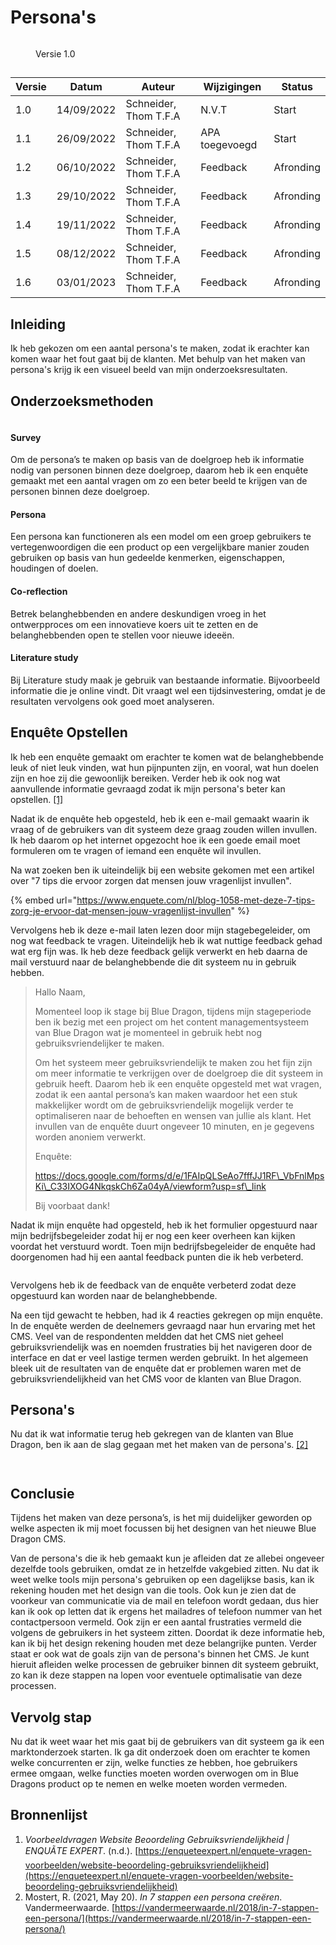 # Persona's

<figure><img src="../../.gitbook/assets/vakdoelgroeppersona.png" alt=""><figcaption><p>Versie 1.0</p></figcaption></figure>

##

| Versie | Datum      | Auteur                | Wijzigingen    | Status    |
| ------ | ---------- | --------------------- | -------------- | --------- |
| 1.0    | 14/09/2022 | Schneider, Thom T.F.A | N.V.T          | Start     |
| 1.1    | 26/09/2022 | Schneider, Thom T.F.A | APA toegevoegd | Start     |
| 1.2    | 06/10/2022 | Schneider, Thom T.F.A | Feedback       | Afronding |
| 1.3    | 29/10/2022 | Schneider, Thom T.F.A | Feedback       | Afronding |
| 1.4    | 19/11/2022 | Schneider, Thom T.F.A | Feedback       | Afronding |
| 1.5    | 08/12/2022 | Schneider, Thom T.F.A | Feedback       | Afronding |
| 1.6    | 03/01/2023 | Schneider, Thom T.F.A | Feedback       | Afronding |

## Inleiding

Ik heb gekozen om een aantal persona's te maken, zodat ik erachter kan komen waar het fout gaat bij de klanten. Met behulp van het maken van persona's krijg ik een visueel beeld van mijn onderzoeksresultaten.

## Onderzoeksmethoden

<figure><img src="../../.gitbook/assets/cmdmethodsdoelgroep.png" alt=""><figcaption></figcaption></figure>

#### Survey&#x20;

Om de persona’s te maken op basis van de doelgroep heb ik informatie nodig van personen binnen deze doelgroep, daarom heb ik een enquête gemaakt met een aantal vragen om zo een beter beeld te krijgen van de personen binnen deze doelgroep.&#x20;

#### Persona&#x20;

Een persona kan functioneren als een model om een groep gebruikers te vertegenwoordigen die een product op een vergelijkbare manier zouden gebruiken op basis van hun gedeelde kenmerken, eigenschappen, houdingen of doelen.&#x20;

#### Co-reflection&#x20;

Betrek belanghebbenden en andere deskundigen vroeg in het ontwerpproces om een innovatieve koers uit te zetten en de belanghebbenden open te stellen voor nieuwe ideeën.&#x20;

#### Literature study&#x20;

Bij Literature study maak je gebruik van bestaande informatie. Bijvoorbeeld informatie die je online vindt. Dit vraagt wel een tijdsinvestering, omdat je de resultaten vervolgens ook goed moet analyseren.&#x20;

## Enquête Opstellen

Ik heb een enquête gemaakt om erachter te komen wat de belanghebbende leuk of niet leuk vinden, wat hun pijnpunten zijn, en vooral, wat hun doelen zijn en hoe zij die gewoonlijk bereiken. Verder heb ik ook nog wat aanvullende informatie gevraagd zodat ik mijn persona's beter kan opstellen. [\[1\]](https://enqueteexpert.nl/enquete-vragen-voorbeelden/website-beoordeling-gebruiksvriendelijkheid)

Nadat ik de enquête heb opgesteld, heb ik een e-mail gemaakt waarin ik vraag of de gebruikers van dit systeem deze graag zouden willen invullen. Ik heb daarom op het internet opgezocht hoe ik een goede email moet formuleren om te vragen of iemand een enquête wil invullen.&#x20;

Na wat zoeken ben ik uiteindelijk bij een website gekomen met een artikel over "7 tips die ervoor zorgen dat mensen jouw vragenlijst invullen".

{% embed url="https://www.enquete.com/nl/blog-1058-met-deze-7-tips-zorg-je-ervoor-dat-mensen-jouw-vragenlijst-invullen" %}

Vervolgens heb ik deze e-mail laten lezen door mijn stagebegeleider, om nog wat feedback te vragen. Uiteindelijk heb ik wat nuttige feedback gehad wat erg fijn was. Ik heb deze feedback gelijk verwerkt en heb daarna de mail verstuurd naar de belanghebbende die dit systeem nu in gebruik hebben.

> Hallo Naam,&#x20;
>
> Momenteel loop ik stage bij Blue Dragon, tijdens mijn stageperiode ben ik bezig met een project om het content managementsysteem van Blue Dragon wat je momenteel in gebruik hebt nog gebruiksvriendelijker te maken.&#x20;
>
> Om het systeem meer gebruiksvriendelijk te maken zou het fijn zijn om meer informatie te verkrijgen over de doelgroep die dit systeem in gebruik heeft. Daarom heb ik een enquête opgesteld met wat vragen, zodat ik een aantal persona’s kan maken waardoor het een stuk makkelijker wordt om de gebruiksvriendelijk mogelijk verder te optimaliseren naar de behoeften en wensen van jullie als klant. Het invullen van de enquête duurt ongeveer 10 minuten, en je gegevens worden anoniem verwerkt.&#x20;
>
> Enquête:
>
> https://docs.google.com/forms/d/e/1FAIpQLSeAo7fffJJ1RF\_VbFnlMpsKi\_C33IXOG4NkqskCh6Za04yA/viewform?usp=sf\_link
>
> Bij voorbaat dank!

Nadat ik mijn enquête had opgesteld, heb ik het formulier opgestuurd naar mijn bedrijfsbegeleider zodat hij er nog een keer overheen kan kijken voordat het verstuurd wordt. Toen mijn bedrijfsbegeleider de enquête had doorgenomen had hij een aantal feedback punten die ik heb verbeterd.

<figure><img src="../../.gitbook/assets/ssfeedbackenquete.png" alt=""><figcaption></figcaption></figure>

Vervolgens heb ik de feedback van de enquête verbeterd zodat deze opgestuurd kan worden naar de belanghebbende.

Na een tijd gewacht te hebben, had ik 4 reacties gekregen op mijn enquête. In de enquête werden de deelnemers gevraagd naar hun ervaring met het CMS. Veel van de respondenten meldden dat het CMS niet geheel gebruiksvriendelijk was en noemden frustraties bij het navigeren door de interface en dat er veel lastige termen werden gebruikt. In het algemeen bleek uit de resultaten van de enquête dat er problemen waren met de gebruiksvriendelijkheid van het CMS voor de klanten van Blue Dragon.&#x20;

## Persona's

Nu dat ik wat informatie terug heb gekregen van de klanten van Blue Dragon, ben ik aan de slag gegaan met het maken van de persona's. [\[2\]](https://vandermeerwaarde.nl/2018/in-7-stappen-een-persona/)

<div>

<figure><img src="../../.gitbook/assets/persona2.png" alt=""><figcaption></figcaption></figure>

 

<figure><img src="../../.gitbook/assets/hubspotpersonapieter.png" alt=""><figcaption></figcaption></figure>

</div>

## Conclusie

Tijdens het maken van deze persona’s, is het mij duidelijker geworden op welke aspecten ik mij moet focussen bij het designen van het nieuwe Blue Dragon CMS.

Van de persona's die ik heb gemaakt kun je afleiden dat ze allebei ongeveer dezelfde tools gebruiken, omdat ze in hetzelfde vakgebied zitten. Nu dat ik weet welke tools mijn persona's gebruiken op een dagelijkse basis, kan ik rekening houden met het design van die tools. Ook kun je zien dat de voorkeur van communicatie via de mail en telefoon wordt gedaan, dus hier kan ik ook op letten dat ik ergens het mailadres of telefoon nummer van het contactpersoon vermeld. Ook zijn er een aantal frustraties vermeld die volgens de gebruikers in het systeem zitten. Doordat ik deze informatie heb, kan ik bij het design rekening houden met deze belangrijke punten. Verder staat er ook wat de goals zijn van de persona's binnen het CMS. Je kunt hieruit afleiden welke processen de gebruiker binnen dit systeem gebruikt, zo kan ik deze stappen na lopen voor eventuele optimalisatie van deze processen.

## Vervolg stap

Nu dat ik weet waar het mis gaat bij de gebruikers van dit systeem ga ik een marktonderzoek starten. Ik ga dit onderzoek doen om erachter te komen welke concurrenten er zijn, welke functies ze hebben, hoe gebruikers ermee omgaan, welke functies moeten worden overwogen om in Blue Dragons product op te nemen en welke moeten worden vermeden.

## Bronnenlijst

1. _Voorbeeldvragen Website Beoordeling Gebruiksvriendelijkheid | ENQUÃTE EXPERT_. (n.d.). [https://enqueteexpert.nl/enquete-vragen-voorbeelden/website-beoordeling-gebruiksvriendelijkheid](https://enqueteexpert.nl/enquete-vragen-voorbeelden/website-beoordeling-gebruiksvriendelijkheid)
2. Mostert, R. (2021, May 20). _In 7 stappen een persona creëren_. Vandermeerwaarde. [https://vandermeerwaarde.nl/2018/in-7-stappen-een-persona/](https://vandermeerwaarde.nl/2018/in-7-stappen-een-persona/)
